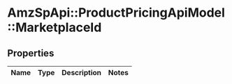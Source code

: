 # AmzSpApi::ProductPricingApiModel::MarketplaceId

## Properties
Name | Type | Description | Notes
------------ | ------------- | ------------- | -------------

